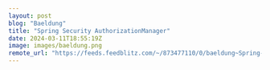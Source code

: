 ```yaml
---
layout: post
blog: "Baeldung"
title: "Spring Security AuthorizationManager"
date: 2024-03-11T18:55:19Z
image: images/baeldung.png
remote_url: "https://feeds.feedblitz.com/~/873477110/0/baeldung~Spring-Security-AuthorizationManager"
---
```

